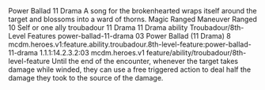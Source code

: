 <ability>
  <name>Power Ballad</name>
  <cost>11 Drama</cost>
  <flavor>A song for the brokenhearted wraps itself around the target and blossoms into a ward of thorns.</flavor>
  <keywords>
    <keyword>Magic</keyword>
    <keyword>Ranged</keyword>
  </keywords>
  <type>Maneuver</type>
  <distance>Ranged 10</distance>
  <target>Self or one ally</target>
  <metadata>
    <class>troubadour</class>
    <cost>11 Drama</cost>
    <cost_amount>11</cost_amount>
    <cost_resource>Drama</cost_resource>
    <feature_type>ability</feature_type>
    <file_dpath>Troubadour/8th-Level Features</file_dpath>
    <item_id>power-ballad-11-drama</item_id>
    <item_index>03</item_index>
    <item_name>Power Ballad (11 Drama)</item_name>
    <level>8</level>
    <scc>mcdm.heroes.v1:feature.ability.troubadour.8th-level-feature:power-ballad-11-drama</scc>
    <scdc>1.1.1:14.2.3.2:03</scdc>
    <source>mcdm.heroes.v1</source>
    <type>feature/ability/troubadour/8th-level-feature</type>
  </metadata>
  <effects>
    <effect type="mundane">Until the end of the encounter, whenever the target takes damage while winded, they can use a free triggered action to deal half the damage they took to the source of the damage.</effect>
  </effects>
</ability>

